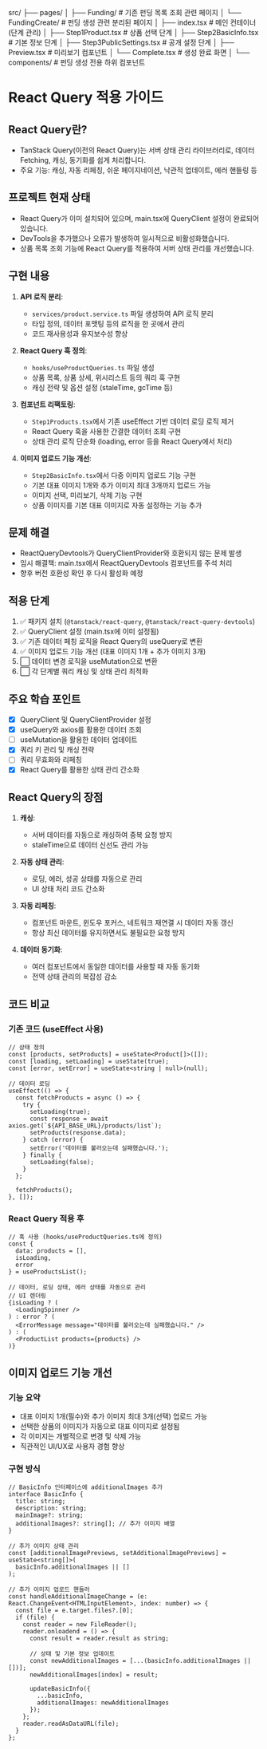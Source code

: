 src/
├── pages/
│   ├── Funding/              # 기존 펀딩 목록 조회 관련 페이지
│   └── FundingCreate/        # 펀딩 생성 관련 분리된 페이지
│       ├── index.tsx         # 메인 컨테이너 (단계 관리)
│       ├── Step1Product.tsx  # 상품 선택 단계
│       ├── Step2BasicInfo.tsx # 기본 정보 단계
│       ├── Step3PublicSettings.tsx # 공개 설정 단계
│       ├── Preview.tsx       # 미리보기 컴포넌트
│       └── Complete.tsx      # 생성 완료 화면
│       └── components/       # 펀딩 생성 전용 하위 컴포넌트

# React Query 적용 가이드

## React Query란?
- TanStack Query(이전의 React Query)는 서버 상태 관리 라이브러리로, 데이터 Fetching, 캐싱, 동기화를 쉽게 처리합니다.
- 주요 기능: 캐싱, 자동 리페칭, 쉬운 페이지네이션, 낙관적 업데이트, 에러 핸들링 등

## 프로젝트 현재 상태
- React Query가 이미 설치되어 있으며, main.tsx에 QueryClient 설정이 완료되어 있습니다.
- DevTools을 추가했으나 오류가 발생하여 일시적으로 비활성화했습니다.
- 상품 목록 조회 기능에 React Query를 적용하여 서버 상태 관리를 개선했습니다.

## 구현 내용
1. **API 로직 분리**:
   - `services/product.service.ts` 파일 생성하여 API 로직 분리
   - 타입 정의, 데이터 포맷팅 등의 로직을 한 곳에서 관리
   - 코드 재사용성과 유지보수성 향상

2. **React Query 훅 정의**:
   - `hooks/useProductQueries.ts` 파일 생성
   - 상품 목록, 상품 상세, 위시리스트 등의 쿼리 훅 구현
   - 캐싱 전략 및 옵션 설정 (staleTime, gcTime 등)

3. **컴포넌트 리팩토링**:
   - `Step1Products.tsx`에서 기존 useEffect 기반 데이터 로딩 로직 제거
   - React Query 훅을 사용한 간결한 데이터 조회 구현
   - 상태 관리 로직 단순화 (loading, error 등을 React Query에서 처리)

4. **이미지 업로드 기능 개선**:
   - `Step2BasicInfo.tsx`에서 다중 이미지 업로드 기능 구현
   - 기본 대표 이미지 1개와 추가 이미지 최대 3개까지 업로드 가능
   - 이미지 선택, 미리보기, 삭제 기능 구현
   - 상품 이미지를 기본 대표 이미지로 자동 설정하는 기능 추가

## 문제 해결
- ReactQueryDevtools가 QueryClientProvider와 호환되지 않는 문제 발생
- 임시 해결책: main.tsx에서 ReactQueryDevtools 컴포넌트를 주석 처리
- 향후 버전 호환성 확인 후 다시 활성화 예정

## 적용 단계
1. ✅ 패키지 설치 (`@tanstack/react-query`, `@tanstack/react-query-devtools`)
2. ✅ QueryClient 설정 (main.tsx에 이미 설정됨)
3. ✅ 기존 데이터 페칭 로직을 React Query의 useQuery로 변환
4. ✅ 이미지 업로드 기능 개선 (대표 이미지 1개 + 추가 이미지 3개)
5. ⬜ 데이터 변경 로직을 useMutation으로 변환
6. ⬜ 각 단계별 쿼리 캐싱 및 상태 관리 최적화

## 주요 학습 포인트
- [x] QueryClient 및 QueryClientProvider 설정
- [x] useQuery와 axios를 활용한 데이터 조회
- [ ] useMutation을 활용한 데이터 업데이트
- [x] 쿼리 키 관리 및 캐싱 전략
- [ ] 쿼리 무효화와 리페칭
- [x] React Query를 활용한 상태 관리 간소화

## React Query의 장점
1. **캐싱**: 
   - 서버 데이터를 자동으로 캐싱하여 중복 요청 방지
   - staleTime으로 데이터 신선도 관리 가능

2. **자동 상태 관리**: 
   - 로딩, 에러, 성공 상태를 자동으로 관리
   - UI 상태 처리 코드 간소화

3. **자동 리페칭**: 
   - 컴포넌트 마운트, 윈도우 포커스, 네트워크 재연결 시 데이터 자동 갱신
   - 항상 최신 데이터를 유지하면서도 불필요한 요청 방지

4. **데이터 동기화**: 
   - 여러 컴포넌트에서 동일한 데이터를 사용할 때 자동 동기화
   - 전역 상태 관리의 복잡성 감소

## 코드 비교
### 기존 코드 (useEffect 사용)
```tsx
// 상태 정의
const [products, setProducts] = useState<Product[]>([]);
const [loading, setLoading] = useState(true);
const [error, setError] = useState<string | null>(null);

// 데이터 로딩
useEffect(() => {
  const fetchProducts = async () => {
    try {
      setLoading(true);
      const response = await axios.get(`${API_BASE_URL}/products/list`);
      setProducts(response.data);
    } catch (error) {
      setError('데이터를 불러오는데 실패했습니다.');
    } finally {
      setLoading(false);
    }
  };
  
  fetchProducts();
}, []);
```

### React Query 적용 후
```tsx
// 훅 사용 (hooks/useProductQueries.ts에 정의)
const { 
  data: products = [], 
  isLoading, 
  error 
} = useProductsList();

// 데이터, 로딩 상태, 에러 상태를 자동으로 관리
// UI 렌더링
{isLoading ? (
  <LoadingSpinner />
) : error ? (
  <ErrorMessage message="데이터를 불러오는데 실패했습니다." />
) : (
  <ProductList products={products} />
)}
```

## 이미지 업로드 기능 개선
### 기능 요약
- 대표 이미지 1개(필수)와 추가 이미지 최대 3개(선택) 업로드 가능
- 선택한 상품의 이미지가 자동으로 대표 이미지로 설정됨
- 각 이미지는 개별적으로 변경 및 삭제 가능
- 직관적인 UI/UX로 사용자 경험 향상

### 구현 방식
```tsx
// BasicInfo 인터페이스에 additionalImages 추가
interface BasicInfo {
  title: string;
  description: string;
  mainImage?: string;
  additionalImages?: string[]; // 추가 이미지 배열
}

// 추가 이미지 상태 관리
const [additionalImagePreviews, setAdditionalImagePreviews] = useState<string[]>(
  basicInfo.additionalImages || []
);

// 추가 이미지 업로드 핸들러
const handleAdditionalImageChange = (e: React.ChangeEvent<HTMLInputElement>, index: number) => {
  const file = e.target.files?.[0];
  if (file) {
    const reader = new FileReader();
    reader.onloadend = () => {
      const result = reader.result as string;
      
      // 상태 및 기본 정보 업데이트
      const newAdditionalImages = [...(basicInfo.additionalImages || [])];
      newAdditionalImages[index] = result;
      
      updateBasicInfo({
        ...basicInfo,
        additionalImages: newAdditionalImages
      });
    };
    reader.readAsDataURL(file);
  }
};